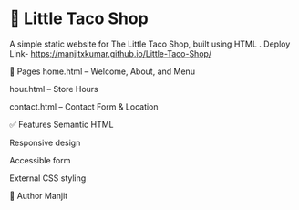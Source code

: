 # 🌮 Little Taco Shop
A simple static website for The Little Taco Shop, built using HTML .
Deploy Link- https://manjitxkumar.github.io/Little-Taco-Shop/

📄 Pages
home.html – Welcome, About, and Menu

hour.html – Store Hours

contact.html – Contact Form & Location

✅ Features
Semantic HTML

Responsive design

Accessible form

External CSS styling

👤 Author
Manjit


